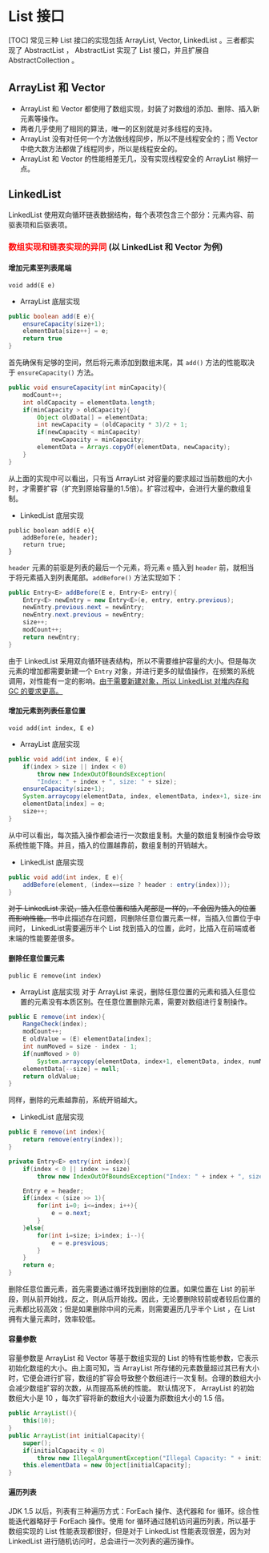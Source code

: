 # List 接口
[TOC]
常见三种 List 接口的实现包括 ArrayList, Vector, LinkedList 。三者都实现了 AbstractList ， AbstractList 实现了 List 接口，并且扩展自 AbstractCollection 。
## ArrayList 和 Vector 
- ArrayList 和 Vector 都使用了数组实现，封装了对数组的添加、删除、插入新元素等操作。
- 两者几乎使用了相同的算法，唯一的区别就是对多线程的支持。
- ArrayList 没有对任何一个方法做线程同步，所以不是线程安全的；而 Vector 中绝大数方法都做了线程同步，所以是线程安全的。
- ArrayList 和 Vector 的性能相差无几，没有实现线程安全的 ArrayList 稍好一点。

## LinkedList 
LinkedList 使用双向循环链表数据结构，每个表项包含三个部分：元素内容、前驱表项和后驱表项。

### <font color="red">数组实现和链表实现的异同 </font>(以 LinkedList 和 Vector 为例)
#### 增加元素至列表尾端
`void add(E e)`

- ArrayList 底层实现
``` java 
public boolean add(E e){
    ensureCapacity(size+1);
    elementData[size++] = e;
    return true
}
```
首先确保有足够的空间，然后将元素添加到数组末尾，其 `add()` 方法的性能取决于 `ensureCapacity()` 方法。
``` java
public void ensureCapacity(int minCapacity){
    modCount++;
    int oldCapacity = elementData.length;
    if(minCapacity > oldCapacity){
        Object oldData[] = elementData;
        int newCapacity = (oldCapacity * 3)/2 + 1;
        if(newCapacity < minCapacity)
            newCapacity = minCapacity;
        elementData = Arrays.copyOf(elementData, newCapacity);
    }
}
```
从上面的实现中可以看出，只有当 ArrayList 对容量的要求超过当前数组的大小时，才需要扩容（扩充到原始容量的1.5倍）。扩容过程中，会进行大量的数组复制。

- LinkedList 底层实现
```
public boolean add(E e){
    addBefore(e, header);
    return true;
}
```
`header` 元素的前驱是列表的最后一个元素，将元素 `e` 插入到 `header` 前，就相当于将元素插入到列表尾部。`addBefore()` 方法实现如下：
```java 
public Entry<E> addBefore(E e, Entry<E> entry){
    Entry<E> newEntry = new Entry<E>(e, entry, entry.previous);
    newEntry.previous.next = newEntry;
    newEntry.next.previous = newEntry;
    size++;
    modCount++;
    return newEntry;
}
```
由于 LinkedList 采用双向循环链表结构，所以不需要维护容量的大小。但是每次元素的增加都需要新建一个 `Entry` 对象，并进行更多的赋值操作，在频繁的系统调用，对性能有一定的影响。<u>由于需要新建对象，所以 LinkedList 对堆内存和 GC 的要求更高。</u>

#### 增加元素到列表任意位置
`void add(int index, E e)`

- ArrayList 底层实现
```java
public void add(int index, E e){
    if(index > size || index < 0)
        throw new IndexOutOfBoundsException(
        "Index: " + index + ", size: " + size);
    ensureCapacity(size+1);
    System.arraycopy(elementData, index, elementData, index+1, size-index);
    elementData[index] = e;
    size++;
}
```
从中可以看出，每次插入操作都会进行一次数组复制。大量的数组复制操作会导致系统性能下降。并且，插入的位置越靠前，数组复制的开销越大。

- LinkedList 底层实现
```java
public void add(int index, E e){
    addBefore(element, (index==size ? header : entry(index)));
}
```
<del>对于 LinkedList 来说，插入任意位置和插入尾部是一样的，不会因为插入的位置而影响性能。</del>书中此描述存在问题，同删除任意位置元素一样，当插入位置位于中间时， LinkedList需要遍历半个 List 找到插入的位置，此时，比插入在前端或者末端的性能要差很多。

#### 删除任意位置元素
`public E remove(int index)`

- ArrayList 底层实现
对于 ArrayList 来说，删除任意位置的元素和插入任意位置的元素没有本质区别。在任意位置删除元素，需要对数组进行复制操作。
```java
public E remove(int index){
    RangeCheck(index);
    modCount++;
    E oldValue = (E) elementData[index];
    int numMoved = size - index - 1;
    if(numMoved > 0)
        System.arraycopy(elementData, index+1, elementData, index, numMoved);
    elementData[--size] = null;
    return oldValue;
}
```
同样，删除的元素越靠前，系统开销越大。

- LinkedList 底层实现
```java
public E remove(int index){
    return remove(entry(index));
}

private Entry<E> entry(int index){
    if(index < 0 || index >= size)
        throw new IndexOutOfBoundsException("Index: " + index + ", size: " + size);

    Entry e = header;
    if(index < (size >> 1){
        for(int i=0; i<=index; i++){
            e = e.next;
        }
    }else{
        for(int i=size; i>index; i--){
            e = e.presvious;
        }
    }
    return e;
}
```
删除任意位置元素，首先需要通过循环找到删除的位置。如果位置在 List 的前半段，则从前开始找，反之，则从后开始找。因此，无论要删除较前或者较后位置的元素都比较高效；但是如果删除中间的元素，则需要遍历几乎半个 List ，在 List 拥有大量元素时，效率较低。
#### 容量参数
容量参数是 ArrayList 和 Vector 等基于数组实现的 List 的特有性能参数，它表示初始化数组的大小。由上面可知，当 ArrayList 所存储的元素数量超过其已有大小时，它便会进行扩容，数组的扩容会导致整个数组进行一次复制。合理的数组大小会减少数组扩容的次数，从而提高系统的性能。
默认情况下， ArrayList 的初始数组大小是 10 ，每次扩容将新的数组大小设置为原数组大小的 1.5 倍。
```java
public ArrayList(){
    this(10);
}
public ArrayList(int initialCapacity){
    super();
    if(initialCapacity < 0)
        throw new IllegalArgumentException("Illegal Capacity: " + initialCapacity);
    this.elementData = new Object[initialCapacity];
}
```
#### 遍历列表
JDK 1.5 以后，列表有三种遍历方式：ForEach 操作、迭代器和 for 循环。综合性能迭代器略好于 ForEach 操作。使用 for 循环通过随机访问遍历列表，所以基于数组实现的 List 性能表现都很好，但是对于 LinkedList 性能表现很差，因为对 LinkedList 进行随机访问时，总会进行一次列表的遍历操作。
